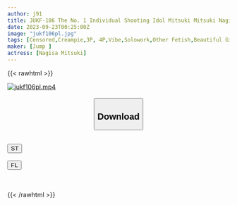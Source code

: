 ```yaml
---
author: j91
title: JUKF-106 The No. 1 Individual Shooting Idol Mitsuki Mitsuki Nagisa Mitsuki Nagisa Mitsuki Nagisa
date: 2023-09-23T00:25:00Z
image: "jukf106pl.jpg"
tags: [Censored,Creampie,3P, 4P,Vibe,Solowork,Other Fetish,Beautiful Girl,Electric Massager,Various Professions,Slender,Entertainer	]
maker: [Jump ]
actress: [Nagisa Mitsuki]
---
```



{{< rawhtml >}}

<div class="video" data-videoid="VdgXD9JVlVFKmPX">
    <a href="javascript:;">
        <img src="https://my.j91.asia/posts/jukf106pl/jukf106pl.jpg" width="WIDTH" height="HEIGHT" alt="jukf106pl.mp4" loading="lazy">
    </a>
</div>

<script type="text/javascript" src="https://j91.asia/asset/on-demand-st.js"></script>

<br>
  <link rel="stylesheet" href="https://j91.asia/asset/bs5.css">
  
  <center>
  <button class="btn btn-primary" type="button" data-bs-toggle="collapse" data-bs-target=".multi-collapse" aria-expanded="false" aria-controls="multiCollapseExample1 multiCollapseExample2"><h2>Download</h2></button></center>
</p>
<div class="row">
  <div class="col">
    <div class="collapse multi-collapse" id="multiCollapseExample1">
      <div class="card card-body">
	      	      <br>
<div class="buttons">  
<a href="https://streamtape.to/v/VdgXD9JVlVFKmPX"><button class="btn-hover color-3"><i class="fa fa-download"></i> ST</button></a></div>
    </div>
  </div>
</div>
  <div class="col">
    <div class="collapse multi-collapse" id="multiCollapseExample2">
      <div class="card card-body">
	      <br>
<div class="buttons">
    <a href="https://filelions.online/f/k8h3hlo4yi4h"><button class="btn-hover color-9"><i class="fa fa-download"></i> FL</button></a></div>
<br><br>
      </div>
    </div>
  </div>
</div>

{{< /rawhtml >}}